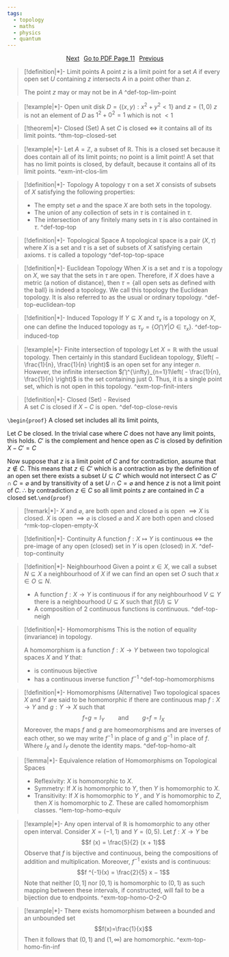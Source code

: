 ```yaml
---
tags:
  - topology
  - maths
  - physics
  - quantum
---
```


<div style="display: flex; justify-content: center; gap: 10px;">
	<a 
	href="obsidian://open?vault=tpam%20stuff&file=Independent%20Learning%2FTQFT%2FNotes%2FTopology%20note%203" class="button">Next
	</a> 
	<a 
	href="obsidian://open?vault=tpam%20stuff&file=Independent%20Learning%2FTQFT%2FMaterial%2F0.%20Topology%20Notes%20(pre%20project).pdf#page=11" class="button">Go to PDF Page 11
	</a> 
	<a 
	href="obsidian://open?vault=tpam%20stuff&file=Independent%20Learning%2FTQFT%2FNotes%2FTopology%20note%201" class="button">Previous
	</a> 
</div>

> [!definition|*]- Limit points
> A point $z$ is a limit point for a set $A$ if every open set $U$ containing $z$ intersects $A$ in a point other than $z$.
> 
> The point $z$ may or may not be in $A$
 ^def-top-lim-point

> [!example|*]- Open unit disk $D=\{ (x,y):x^{2}+y^{2}<1 \}$ and $z=(1,0)$
> $z$ is not an element of $D$ as $1^{2}+0^{2}=1$ which is not $<1$
 
> [!theorem|*]- Closed (Set)
> A set $C$ is closed $\iff$ it contains all of its limit points.
 ^thm-top-closed-set

> [!example|*]- Let $A = \mathbb{Z}$, a subset of $\mathbb{R}$. This is a closed set because it does contain all of its limit points; no point is a limit point! A set that has no limit points is closed, by default, because it contains all of its limit points.
 ^exm-int-clos-lim

> [!definition|*]- Topology
> A topology $τ$ on a set $X$ consists of subsets of $X$ satisfying the following properties:
> - The empty set $\varnothing$ and the space $X$ are both sets in the topology.
> - The union of any collection of sets in $τ$ is contained in $τ$.
> - The intersection of any finitely many sets in $τ$ is also contained in $τ$.
 ^def-top-top

> [!definition|*]- Topological Space
> A topological space is a pair $(X, τ )$ where $X$ is a set and $τ$ is a set of subsets of $X$ satisfying certain axioms. $τ$ is called a topology
 ^def-top-top-space

> [!definition|*]- Euclidean Topology
> When $X$ is a set and $τ$ is a topology on $X$, we say that the sets in $τ$ are open. Therefore, if $X$ does have a metric (a notion of distance), then $τ =\{\text{all open sets as defined with the ball}\}$ is indeed a topology. We call this topology the Euclidean topology. It is also referred to as the usual or ordinary topology.
 ^def-top-euclidean-top

> [!definition|*]- Induced Topology
> If $Y ⊆ X$ and $τ_{x}$ is a topology on $X$, one can define the Induced topology as $τ_{y} = \{O ⋂ Y |O ∈ τ_{x}\}$.
 ^def-top-induced-top

> [!example|*]- Finite intersection of topology
> Let $X = \mathbb{R}$ with the usual topology. Then certainly in this standard Euclidean topology, $\left( − \frac{1}{n}, \frac{1}{n} \right)$ is an open set for any integer $n$. However, the infinite intersection $⋂^{\infty}_{n=1}1\left( - \frac{1}{n}, \frac{1}{n} \right)$ is the set containing just $0$. Thus, it is a single point set, which is not open in this topology.
 ^exm-top-finit-inters

> [!definition|*]- Closed (Set) - Revised  
> A set $C$ is closed if $X-C$ is open.
 ^def-top-close-revis

`\begin{proof}` A closed set includes all its limit points,

Let $C$ be closed. In the trivial case where $C$ does not have any limit points, this holds. $C'$ is the complement and hence open as $C$ is closed by definition $X-C'=C$

Now suppose that $z$ is a limit point of $C$ and for contradiction, assume that $z\notin C$. This means that $z\in C'$ which is a contraction as by the definition of an open set there exists a subset $U\subseteq C'$ which would not intersect $C$ as $C'\cap C=\varnothing$ and by transitivity of a set $U\cap C=\varnothing$ and hence $z$ is not a limit point of $C$. $\therefore$ by contradiction $z \in C$ so all limit points $z$ are contained in $C$ a closed set.`\end{proof}`

> [!remark|*]- $X$ and $\varnothing$, are both open and closed
> $\varnothing$ is open $\implies X$ is closed. 
> $X$ is open $\implies \varnothing$ is closed
> $\varnothing$ and $X$ are both open and closed
 ^rmk-top-clopen-empty-X

> [!definition|*]- Continuity 
> A function $f : X \mapsto  Y$ is continuous $\iff$ the pre-image of any open (closed) set in $Y$ is open (closed) in $X$.
 ^def-top-continuity

> [!definition|*]- Neighbourhood
> Given a point $x \in X$, we call a subset $N \subseteq X$ a neighbourhood of $X$ if we can find an open set $O$ such that $x ∈ O ⊆ N$.
> - A function $f : X → Y$ is continuous if for any neighbourhood $V\subseteq Y$ there is a neighbourhood $U\subseteq X$ such that $f (U) ⊆ V$ 
> - A composition of 2 continuous functions is continuous.
 ^def-top-neigh

> [!definition|*]- Homomorphisms
> This is the notion of equality (invariance) in topology.
> 
> A homomorphism is a function $f : X → Y$ between two topological spaces $X$ and $Y$ that:
> - is continuous bijective 
> - has a continuous inverse function $f^{-1}$
 ^def-top-homomorphisms

> [!definition|*]- Homomorphisms (Alternative)
> Two topological spaces $X$ and $Y$ are said to be homomorphic if there are continuous map $f : X → Y$ and $g : Y → X$ such that $$f ◦ g = I_{Y} \qquad \text{and}\qquad g ◦ f = I_{X}$$ Moreover, the maps $f$ and $g$ are homeomorphisms and are inverses of each other, so we may write $f^{-1}$ in place of $g$ and $g^{-1}$ in place of $f$. Where $I_{X}$ and $I_{Y}$ denote the identity maps.
 ^def-top-homo-alt

> [!lemma|*]- Equivalence relation of Homomorphisms on Topological Spaces
> - Reflexivity: $X$ is homomorphic to $X$.
> - Symmetry: If $X$ is homomorphic to $Y$, then $Y$ is homomorphic to $X$.
> - Transitivity: If $X$ is homomorphic to $Y$ , and $Y$ is homomorphic to $Z$, then $X$ is homomorphic to $Z$.
> These are called homomorphism classes.
 ^lem-top-homo-equiv

> [!example|*]- Any open interval of $\mathbb{R}$ is homomorphic to any other open interval. 
> Consider $X = (−1, 1)$ and $Y = (0, 5)$. Let $f : X → Y$ be $$f (x) = \frac{5}{2} (x + 1)$$
> Observe that $f$ is bijective and continuous, being the compositions of addition and multiplication. Moreover, $f^{-1}$ exists and is continuous:$$f ^{-1}(x) = \frac{2}{5} x − 1$$
> Note that neither $[0, 1]$ nor $[0, 1)$ is homomorphic to $(0, 1)$ as such mapping between these intervals, if constructed, will fail to be a bijection due to endpoints.
 ^exm-top-homo-O-2-O

> [!example|*]- There exists homomorphism between a bounded and an unbounded set
> $$f(x)=\frac{1}{x}$$
> Then it follows that $(0, 1)$ and $(1, ∞)$ are homomorphic.
 ^exm-top-homo-fin-inf

